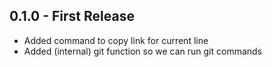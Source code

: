 ## 0.1.0 - First Release
* Added command to copy link for current line
* Added (internal) git function so we can run git commands
